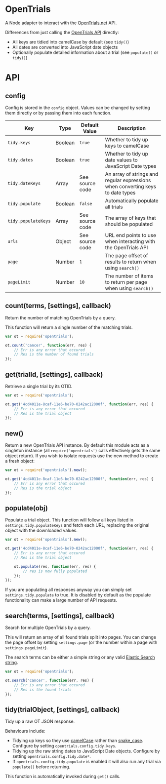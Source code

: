 OpenTrials
==========
A Node adapter to interact with the [OpenTrials.net](https://opentrials.net) API.

Differences from just calling the [OpenTrials API](https://api.opentrials.net/v1/docs/) directly:

* All keys are tidied into camelCase by default (see `tidy()`)
* All dates are converted into JavaScript date objects
* Optionally populate detailed information about a trial (see `populate()` or `tidy()`)



API
===

config
------
Config is stored in the `config` object. Values can be changed by setting them directly or by passing them into each function.

| Key                 | Type    | Default Value   | Description                                                                    |
|---------------------|---------|-----------------|--------------------------------------------------------------------------------|
| `tidy.keys`         | Boolean | `true`          | Whether to tidy up keys to camelCase                                           |
| `tidy.dates`        | Boolean | `true`          | Whether to tidy up date values to JavaScript Date types                        |
| `tidy.dateKeys`     | Array   | See source code | An array of strings and regular expressions when converting keys to date types |
| `tidy.populate`     | Boolean | `false`         | Automatically populate all trials                                              |
| `tidy.populateKeys` | Array   | See source code | The array of keys that should be populated                                     |
| `urls`              | Object  | See source code | URL end points to use when interacting with the OpenTrials API                 |
| `page`              | Number  | `1`             | The page offset of results to return when using `search()`                     |
| `pageLimit`         | Number  | `10`            | The number of items to return per page when using `search()`                   |


count(terms, [settings], callback)
-----------------------------------
Return the number of matching OpenTrials by a query.

This function will return a single number of the matching trials.

```javascript
var ot = require('opentrials');

ot.count('cancer', function(err, res) {
	// Err is any error that occured
	// Res is the number of found trials
});
```


get(trialId, [settings], callback)
----------------------------------
Retrieve a single trial by its OTID.

```javascript
var ot = require('opentrials');

ot.get('4cd4011e-8caf-11e6-be70-0242ac12000f', function(err, res) {
	// Err is any error that occured
	// Res is the trial object
});
```


new()
-----
Return a new OpenTrials API instance.
By default this module acts as a singleton instance (all `require('opentrials')` calls effectively gets the same object return). If you wish to isolate requests use the new method to create a fresh object:

```javascript
var ot = require('opentrials').new();

ot.get('4cd4011e-8caf-11e6-be70-0242ac12000f', function(err, res) {
	// Err is any error that occured
	// Res is the trial object
});
```


populate(obj)
-------------
Populate a trial object.
This function will follow all keys listed in `settings.tidy.populateKeys` and fetch each URL, replacing the original object with the downloaded values.

```javascript
var ot = require('opentrials').new();

ot.get('4cd4011e-8caf-11e6-be70-0242ac12000f', function(err, res) {
	// Err is any error that occured
	// Res is the trial object

	ot.populate(res, function(err, res) {
		// res is now fully populated
	});
});
```

If you are populating all responses anyway you can simply set `settings.tidy.populate` to true. It is disabled by default as the populate functionality can make a large number of API requests.


search(terms, [settings], callback)
-----------------------------------
Search for multiple OpenTrials by a query.

This will return an array of all found trials split into pages. You can change the page offset by setting `settings.page` (or the number within a page with `settings.pageLimit`).

The search terms can be either a simple string or any valid [Elastic Search string](https://www.elastic.co/guide/en/elasticsearch/reference/2.3/query-dsl-query-string-query.html#query-string-syntax).

```javascript
var ot = require('opentrials');

ot.search('cancer', function(err, res) {
	// Err is any error that occured
	// Res is the found trials
});
```


tidy(trialObject, [settings], callback)
---------------------------------------
Tidy up a raw OT JSON response.

Behaviours include:

* Tidying up keys so they use [camelCase](https://en.wikipedia.org/wiki/Camel_case) rather than [snake_case](https://en.wikipedia.org/wiki/Snake_case). Configure by setting `opentrials.config.tidy.keys`.
* Tidying up the raw string dates to JavaScript Date objects. Configure by setting `opentrials.config.tidy.date*`.
* If `opentrials.config.tidy.populate` is enabled it will also run any trial via `populate()` before returning.

This function is automatically invoked during `get()` calls.
